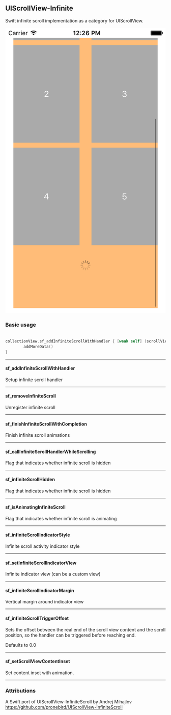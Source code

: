 ## UIScrollView-Infinite

Swift infinite scroll implementation as a category for UIScrollView.

![preview](/Assets/sc1.png?raw=true "UIScrollView-Infinite with UICollectionView")

### Basic usage

```swift

collectionView.sf_addInfiniteScrollWithHandler { [weak self] (scrollView) -> Void in
		addMoreData()
}

```
***

#### sf_addInfiniteScrollWithHandler
Setup infinite scroll handler
***

#### sf_removeInfiniteScroll
Unregister infinite scroll
***

#### sf_finishInfiniteScrollWithCompletion
Finish infinite scroll animations
***

#### sf_callInfiniteScrollHandlerWhileScrolling
Flag that indicates whether infinite scroll is hidden
***

#### sf_infiniteScrollHidden
Flag that indicates whether infinite scroll is hidden
***

#### sf_isAnimatingInfiniteScroll
Flag that indicates whether infinite scroll is animating
***

#### sf_infiniteScrollIndicatorStyle
Infinite scroll activity indicator style
***

#### sf_setInfiniteScrollIndicatorView
Infinite indicator view (can be a custom view)
***

#### sf_infiniteScrollIndicatorMargin
Vertical margin around indicator view
***

#### sf_infiniteScrollTriggerOffset
Sets the offset between the real end of the scroll view content and the scroll position, so the handler can be triggered before reaching end.

Defaults to 0.0
***

#### sf_setScrollViewContentInset
Set content inset with animation.
***

### Attributions

A Swift port of UIScrollView-InfiniteScroll by Andrej Mihajlov
https://github.com/pronebird/UIScrollView-InfiniteScroll
